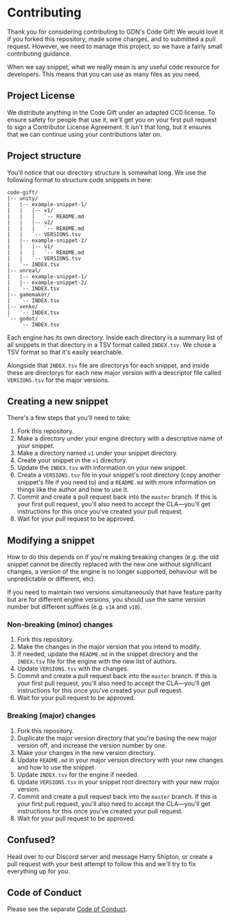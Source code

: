 # Contributing

Thank you for considering contributing to GDN's Code Gift! We would love it if you forked this repository, made some changes, and to submitted a pull request. However, we need to manage this project, so we have a fairly small contributing guidance.

When we say snippet, what we really mean is any useful code resource for developers. This means that you can use as many files as you need.

## Project License

We distribute anything in the Code Gift under an adapted CC0 license. To ensure safety for people that use it, we'll get you on your first pull request to sign a Contributor License Agreement. It isn't that long, but it ensures that we can continue using your contributions later on.

## Project structure

You'll notice that our directory structure is somewhat long. We use the following format to structure code snippets in here:

```
code-gift/
|-- unity/
|   |-- example-snippet-1/
|   |   |-- v1/
|   |   |   `-- README.md
|   |   |-- v2/
|   |   |   `-- README.md
|   |   `-- VERSIONS.tsv
|   |-- example-snippet-2/
|   |   |-- v1/
|   |   |   `-- README.md
|   |   `-- VERSIONS.tsv
|   `-- INDEX.tsv
|-- unreal/
|   |-- example-snippet-1/
|   |-- example-snippet-2/
|   `-- INDEX.tsv
|-- gamemaker/
|   `-- INDEX.tsv
|-- xenko/
|   `-- INDEX.tsv
`-- godot/
    `-- INDEX.tsv
```

Each engine has its own directory. Inside each directory is a summary list of all snippets in that directory in a TSV format called `INDEX.tsv`. We chose a TSV format so that it's easily searchable.

Alongside that `INDEX.tsv` file are directorys for each snippet, and inside these are directorys for each new major version with a descriptor file called `VERSIONS.tsv` for the major versions.

## Creating a new snippet

There's a few steps that you'll need to take:
1. Fork this repository.
2. Make a directory under your engine directory with a descriptive name of your snippet.
3. Make a directory named `v1` under your snippet directory.
4. Create your snippet in the `v1` directory.
5. Update the `INDEX.tsv` with information on your new snippet.
6. Create a `VERSIONS.tsv` file in your snippet's root directory (copy another snippet's file if you need to) and a `README.md` with more information on things like the author and how to use it.
7. Commit and create a pull request back into the `master` branch. If this is your first pull request, you'll also need to accept the CLA—you'll get instructions for this once you've created your pull request.
8. Wait for your pull request to be approved.

## Modifying a snippet

How to do this depends on if you're making breaking changes (e.g. the old snippet cannot be directly replaced with the new one without significant changes, a version of the engine is no longer supported, behaviour will be unpredictable or different, etc).

If you need to maintain two versions simultaneously that have feature parity but are for different engine versions, you should use the same version number but different suffixes (e.g. `v1A` and `v1B`).

### Non-breaking (minor) changes

1. Fork this repository.
2. Make the changes in the major version that you intend to modify.
3. If needed, update the `README.md` in the snippet directory and the `INDEX.tsv` file for the engine with the new list of authors.
4. Update `VERSIONS.tsv` with the changes.
4. Commit and create a pull request back into the `master` branch. If this is your first pull request, you'll also need to accept the CLA—you'll get instructions for this once you've created your pull request.
5. Wait for your pull request to be approved.

### Breaking (major) changes

1. Fork this repository.
2. Duplicate the major version directory that you're basing the new major version off, and increase the version number by one.
3. Make your changes in the new version directory.
4. Update `README.md` in your major version directory with your new changes and how to use the snippet.
5. Update `INDEX.tsv` for the engine if needed.
6. Update `VERSIONS.tsv` in your snippet root directory with your new major version.
7. Commit and create a pull request back into the `master` branch. If this is your first pull request, you'll also need to accept the CLA—you'll get instructions for this once you've created your pull request.
8. Wait for your pull request to be approved.

## Confused?

Head over to our Discord server and message Harry Shipton, or create a pull request with your best attempt to follow this and we'll try to fix everything up for you.

## Code of Conduct

Please see the separate [Code of Conduct](CODE_OF_CONDUCT.md).
